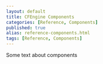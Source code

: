 ```yaml
---
layout: default
title: CFEngine Components
categories: [Reference, Components]
published: true
alias: reference-components.html
tags: [Reference, Components]
---
```


Some text about components


